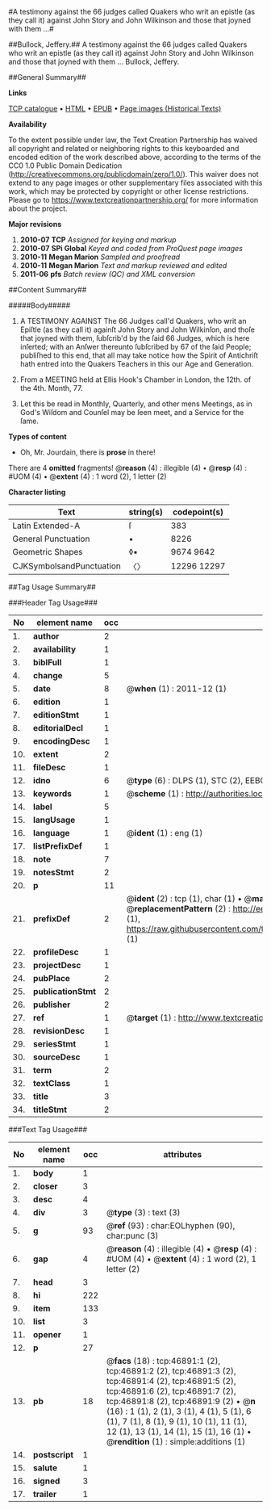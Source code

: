 #A testimony against the 66 judges called Quakers who writ an epistle (as they call it) against John Story and John Wilkinson and those that joyned with them ...#

##Bullock, Jeffery.##
A testimony against the 66 judges called Quakers who writ an epistle (as they call it) against John Story and John Wilkinson and those that joyned with them ...
Bullock, Jeffery.

##General Summary##

**Links**

[TCP catalogue](http://www.ota.ox.ac.uk/tcp/)  • 
[HTML](http://tei.it.ox.ac.uk/tcp/Texts-HTML/free/A30/A30075.html)  • 
[EPUB](http://tei.it.ox.ac.uk/tcp/Texts-EPUB/free/A30/A30075.epub) • 
[Page images (Historical Texts)](https://historicaltexts.jisc.ac.uk/eebo-11221143e)

**Availability**

To the extent possible under law, the Text Creation Partnership has waived all copyright and related or neighboring rights to this keyboarded and encoded edition of the work described above, according to the terms of the CC0 1.0 Public Domain Dedication (http://creativecommons.org/publicdomain/zero/1.0/). This waiver does not extend to any page images or other supplementary files associated with this work, which may be protected by copyright or other license restrictions. Please go to https://www.textcreationpartnership.org/ for more information about the project.

**Major revisions**

1. __2010-07__ __TCP__ *Assigned for keying and markup*
1. __2010-07__ __SPi Global__ *Keyed and coded from ProQuest page images*
1. __2010-11__ __Megan Marion__ *Sampled and proofread*
1. __2010-11__ __Megan Marion__ *Text and markup reviewed and edited*
1. __2011-06__ __pfs__ *Batch review (QC) and XML conversion*

##Content Summary##

#####Body#####

1. A TESTIMONY AGAINST The 66 Judges call'd Quakers, who writ an Epiſtle (as they call it) againſt John Story and John Wilkinſon, and thoſe that joyned with them, ſubſcrib'd by the ſaid 66 Judges, which is here inſerted; with an Anſwer thereunto ſubſcribed by 67 of the ſaid People; publiſhed to this end, that all may take notice how the Spirit of Antichriſt hath entred into the Quakers Teachers in this our Age and Generation.

1. From a MEETING held at Ellis Hook's Chamber in London, the 12th. of the 4th. Month, 77.

1. Let this be read in Monthly, Quarterly, and other mens Meetings, as in God's Wiſdom and Counſel may be ſeen meet, and a Service for the ſame.

**Types of content**

  * Oh, Mr. Jourdain, there is **prose** in there!

There are 4 **omitted** fragments! 
 @__reason__ (4) : illegible (4)  •  @__resp__ (4) : #UOM (4)  •  @__extent__ (4) : 1 word (2), 1 letter (2)

**Character listing**


|Text|string(s)|codepoint(s)|
|---|---|---|
|Latin Extended-A|ſ|383|
|General Punctuation|•|8226|
|Geometric Shapes|◊▪|9674 9642|
|CJKSymbolsandPunctuation|〈〉|12296 12297|

##Tag Usage Summary##

###Header Tag Usage###

|No|element name|occ|attributes|
|---|---|---|---|
|1.|__author__|2||
|2.|__availability__|1||
|3.|__biblFull__|1||
|4.|__change__|5||
|5.|__date__|8| @__when__ (1) : 2011-12 (1)|
|6.|__edition__|1||
|7.|__editionStmt__|1||
|8.|__editorialDecl__|1||
|9.|__encodingDesc__|1||
|10.|__extent__|2||
|11.|__fileDesc__|1||
|12.|__idno__|6| @__type__ (6) : DLPS (1), STC (2), EEBO-CITATION (1), OCLC (1), VID (1)|
|13.|__keywords__|1| @__scheme__ (1) : http://authorities.loc.gov/ (1)|
|14.|__label__|5||
|15.|__langUsage__|1||
|16.|__language__|1| @__ident__ (1) : eng (1)|
|17.|__listPrefixDef__|1||
|18.|__note__|7||
|19.|__notesStmt__|2||
|20.|__p__|11||
|21.|__prefixDef__|2| @__ident__ (2) : tcp (1), char (1)  •  @__matchPattern__ (2) : ([0-9\-]+):([0-9IVX]+) (1), (.+) (1)  •  @__replacementPattern__ (2) : http://eebo.chadwyck.com/downloadtiff?vid=$1&page=$2 (1), https://raw.githubusercontent.com/textcreationpartnership/Texts/master/tcpchars.xml#$1 (1)|
|22.|__profileDesc__|1||
|23.|__projectDesc__|1||
|24.|__pubPlace__|2||
|25.|__publicationStmt__|2||
|26.|__publisher__|2||
|27.|__ref__|1| @__target__ (1) : http://www.textcreationpartnership.org/docs/. (1)|
|28.|__revisionDesc__|1||
|29.|__seriesStmt__|1||
|30.|__sourceDesc__|1||
|31.|__term__|2||
|32.|__textClass__|1||
|33.|__title__|3||
|34.|__titleStmt__|2||


###Text Tag Usage###

|No|element name|occ|attributes|
|---|---|---|---|
|1.|__body__|1||
|2.|__closer__|3||
|3.|__desc__|4||
|4.|__div__|3| @__type__ (3) : text (3)|
|5.|__g__|93| @__ref__ (93) : char:EOLhyphen (90), char:punc (3)|
|6.|__gap__|4| @__reason__ (4) : illegible (4)  •  @__resp__ (4) : #UOM (4)  •  @__extent__ (4) : 1 word (2), 1 letter (2)|
|7.|__head__|3||
|8.|__hi__|222||
|9.|__item__|133||
|10.|__list__|3||
|11.|__opener__|1||
|12.|__p__|27||
|13.|__pb__|18| @__facs__ (18) : tcp:46891:1 (2), tcp:46891:2 (2), tcp:46891:3 (2), tcp:46891:4 (2), tcp:46891:5 (2), tcp:46891:6 (2), tcp:46891:7 (2), tcp:46891:8 (2), tcp:46891:9 (2)  •  @__n__ (16) : 1 (1), 2 (1), 3 (1), 4 (1), 5 (1), 6 (1), 7 (1), 8 (1), 9 (1), 10 (1), 11 (1), 12 (1), 13 (1), 14 (1), 15 (1), 16 (1)  •  @__rendition__ (1) : simple:additions (1)|
|14.|__postscript__|1||
|15.|__salute__|1||
|16.|__signed__|3||
|17.|__trailer__|1||
